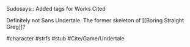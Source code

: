 Sudosays:: Added tags for Works Cited

Definitely not Sans Undertale. The former skeleton of [[Boring Straight Greg]]?

#character #strfs #stub #Cite/Game/Undertale 